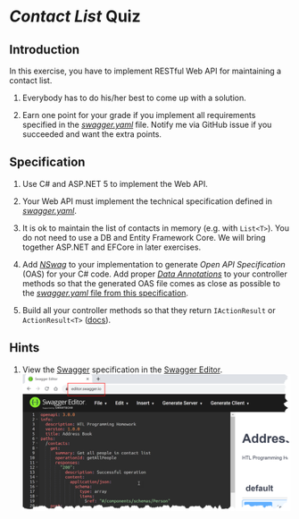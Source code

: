 # *Contact List* Quiz

## Introduction

In this exercise, you have to implement RESTful Web API for maintaining a contact list.

1. Everybody has to do his/her best to come up with a solution.

1. Earn one point for your grade if you implement all requirements specified in the [*swagger.yaml*](swagger.yaml) file. Notify me via GitHub issue if you succeeded and want the extra points.

## Specification

1. Use C# and ASP.NET 5 to implement the Web API.

1. Your Web API must implement the technical specification defined in [*swagger.yaml*](swagger.yaml).

1. It is ok to maintain the list of contacts in memory (e.g. with `List<T>`). You do not need to use a DB and Entity Framework Core. We will bring together ASP.NET and EFCore in later exercises.

1. Add [*NSwag*](https://docs.microsoft.com/en-us/aspnet/core/tutorials/getting-started-with-nswag) to your implementation to generate *Open API Specification* (OAS) for your C# code. Add proper [*Data Annotations*](https://docs.microsoft.com/en-us/aspnet/core/tutorials/getting-started-with-nswag) to your controller methods so that the generated OAS file comes as close as possible to the [*swagger.yaml* file from this specification](swagger.yaml).

1. Build all your controller methods so that they return `IActionResult` or `ActionResult<T>` ([docs](https://docs.microsoft.com/en-us/aspnet/core/web-api/action-return-types)).

## Hints

1. View the [Swagger](https://swagger.io/) specification in the [Swagger Editor](https://editor.swagger.io).<br/>
   ![Swagger Editor](swagger-editor.png)
